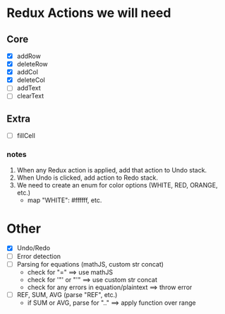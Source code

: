 # Redux Actions we will need

## Core

-   [x] addRow
-   [x] deleteRow
-   [x] addCol
-   [x] deleteCol
-   [ ] addText
-   [ ] clearText

## Extra

-   [ ] fillCell

### notes

1. When any Redux action is applied, add that action to Undo stack.
2. When Undo is clicked, add action to Redo stack.
3. We need to create an enum for color options (WHITE, RED, ORANGE, etc.)
    - map "WHITE": #ffffff, etc.

# Other

-   [x] Undo/Redo
-   [ ] Error detection
-   [ ] Parsing for equations (mathJS, custom str concat)
    -   check for "=" $\implies$ use mathJS
    -   check for '"' or "'" $\implies$ use custom str concat
    -   check for any errors in equation/plaintext $\implies$ throw error
-   [ ] REF, SUM, AVG (parse "REF", etc.)
    -   if SUM or AVG, parse for ".." $\implies$ apply function over range
